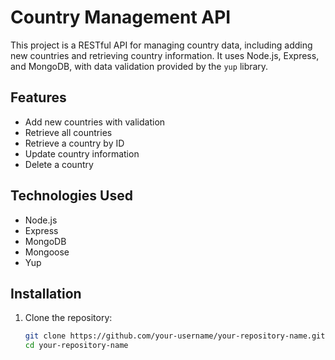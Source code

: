 # Country Management API

This project is a RESTful API for managing country data, including adding new countries and retrieving country information. It uses Node.js, Express, and MongoDB, with data validation provided by the `yup` library.

## Features

- Add new countries with validation
- Retrieve all countries
- Retrieve a country by ID
- Update country information
- Delete a country

## Technologies Used

- Node.js
- Express
- MongoDB
- Mongoose
- Yup

## Installation

1. Clone the repository:
   ```sh
   git clone https://github.com/your-username/your-repository-name.git
   cd your-repository-name
